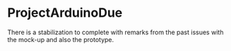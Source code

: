 # ProjectArduinoDue
There is a stabilization to complete with remarks from the past issues with the mock-up and also the prototype.
